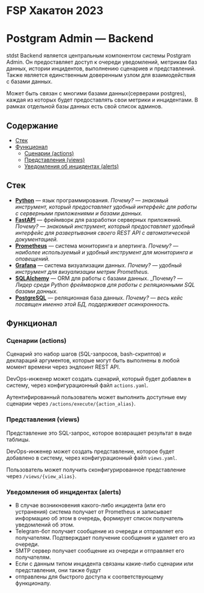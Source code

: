 # FSP Хакатон 2023

# Postgram Admin — Backend
   stdst
Backend является центральным компонентом системы Postgram Admin. Он предоставляет доступ
к очереди уведомлений, метрикам баз данных, истории инцидентов, выполнению сценариев и представлений.
Также является единственным доверенным узлом для взаимодействия с базами данных.

Может быть связан с многими базами данных(серверами postgres), каждая из которых будет
предоставлять свои метрики и инцидентами. В рамках отдельной базы данных есть свой список админов.

## Содержание

- [Стек](#Стек)
- [Функционал](#Функционал)
    - [Сценарии (actions)](#Сценарии-actions)
    - [Представления (views)](#Представления-views)
    - [Уведомления об инцидентах (alerts)](#Уведомления-об-инцидентах-alerts)

## Стек

- **[Python](https://www.python.org/)** — язык программирования. _Почему? — знакомый инструмент, который предоставляет
  удобный интерфейс для работы с серверными приложениями и базами данных._
- **[FastAPI](https://fastapi.tiangolo.com/)** — фреймворк для разработки серверных приложений. _Почему? — знакомый
  инструмент, который предоставляет удобный интерфейс для развертывания своего REST API с автоматической документацией._
- **[Prometheus](https://prometheus.io/)** — система мониторинга и алертинга. _Почему? — наиболее используемый и удобный
  инструмент для мониторинга и оповещений._
- **[Grafana](https://grafana.com/)** — система визуализации данных. _Почему? — удобный инструмент для визуализации
  метрик Prometheus._
- **[SQLAlchemy](https://www.sqlalchemy.org/)** — ORM для работы с базами данных. _Почему? — _Лидер среди Python
  фреймворков для работы с реляционными SQL базами данных._
- **[PostgreSQL](https://www.postgresql.org/)** — реляционная база данных. _Почему? — весь кейс посвящен именно этой БД,
  поддерживает асинхронность._

## Функционал

### Сценарии (actions)

Сценарий это набор шагов (SQL-запросов, bash-скриптов) и деклараций аргументов, которые
могут быть выполнены в любой момент времени через эндпоинт REST API.

DevOps-инженер может создать сценарий, который будет добавлен в систему, через конфигурационный
файл `actions.yaml`.

Аутентифированный пользователь может выполнить доступные ему сценарии через `/actions/execute/{action_alias}`.

### Представления (views)

Представление это SQL-запрос, которое возвращает результат в виде таблицы.

DevOps-инженер может создать представление, которое будет добавлено в систему, через конфигурационный
файл `views.yaml`.

Пользователь может получить сконфигурированное представление через `/views/{view_alias}`.

### Уведомления об инцидентах (alerts)

- В случае возникновения какого-либо инцидента (или его устранения) система получает от Prometheus
  и записывает информацию об этом в очередь, формирует список получатель уведомлений об этом.
- Telegram-бот получает сообщение из очереди и отправляет его получателям. Подтверждает получение
  сообщения и удаляет его из очереди.
- SMTP сервер получает сообщение из очереди и отправляет его получателям.
- Если с данным типом инцидента связаны какие-либо сценарии или представления, они также будут
- отправлены для быстрого доступа к соответствующему функционалу.
